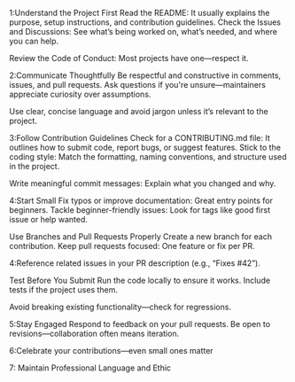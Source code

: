 1:Understand the Project First
    Read the README: It usually explains the purpose, setup instructions, and contribution guidelines.
    Check the Issues and Discussions: See what’s being worked on, what’s needed, and where you can help.

  Review the Code of Conduct: Most projects have one—respect it.

2:Communicate Thoughtfully
    Be respectful and constructive in comments, issues, and pull requests.
    Ask questions if you're unsure—maintainers appreciate curiosity over assumptions.

  Use clear, concise language and avoid jargon unless it’s relevant to the project.

3:Follow Contribution Guidelines
    Check for a CONTRIBUTING.md file: It outlines how to submit code, report bugs, or suggest features.
    Stick to the coding style: Match the formatting, naming conventions, and structure used in the project.

Write meaningful commit messages: Explain what you changed and why.

4:Start Small
    Fix typos or improve documentation: Great entry points for beginners.
    Tackle beginner-friendly issues: Look for tags like good first issue or help wanted.

  Use Branches and Pull Requests Properly
  Create a new branch for each contribution.
  Keep pull requests focused: One feature or fix per PR.

4:Reference related issues in your PR description (e.g., “Fixes #42”).

Test Before You Submit
Run the code locally to ensure it works.
Include tests if the project uses them.

Avoid breaking existing functionality—check for regressions.

5:Stay Engaged
  Respond to feedback on your pull requests.
  Be open to revisions—collaboration often means iteration.

6:Celebrate your contributions—even small ones matter

7: Maintain Professional Language and Ethic
